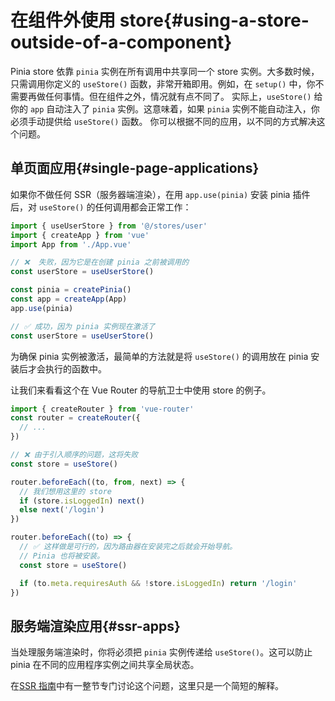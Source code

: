 # 在组件外使用 store{#using-a-store-outside-of-a-component}

Pinia store 依靠 `pinia` 实例在所有调用中共享同一个 store 实例。大多数时候，只需调用你定义的 `useStore()` 函数，非常开箱即用。例如，在 `setup()` 中，你不需要再做任何事情。但在组件之外，情况就有点不同了。
实际上，`useStore()` 给你的 `app` 自动注入了 `pinia` 实例。这意味着，如果 `pinia` 实例不能自动注入，你必须手动提供给 `useStore()` 函数。
你可以根据不同的应用，以不同的方式解决这个问题。

## 单页面应用{#single-page-applications}

如果你不做任何 SSR（服务器端渲染），在用 `app.use(pinia)` 安装 pinia 插件后，对 `useStore()` 的任何调用都会正常工作：

```js
import { useUserStore } from '@/stores/user'
import { createApp } from 'vue'
import App from './App.vue'

// ❌  失败，因为它是在创建 pinia 之前被调用的
const userStore = useUserStore()

const pinia = createPinia()
const app = createApp(App)
app.use(pinia)

// ✅ 成功，因为 pinia 实例现在激活了
const userStore = useUserStore()
```

为确保 pinia 实例被激活，最简单的方法就是将 `useStore()` 的调用放在 pinia 安装后才会执行的函数中。

让我们来看看这个在 Vue Router 的导航卫士中使用 store 的例子。

```js
import { createRouter } from 'vue-router'
const router = createRouter({
  // ...
})

// ❌ 由于引入顺序的问题，这将失败
const store = useStore()

router.beforeEach((to, from, next) => {
  // 我们想用这里的 store
  if (store.isLoggedIn) next()
  else next('/login')
})

router.beforeEach((to) => {
  // ✅ 这样做是可行的，因为路由器在安装完之后就会开始导航。
  // Pinia 也将被安装。
  const store = useStore()

  if (to.meta.requiresAuth && !store.isLoggedIn) return '/login'
})
```

## 服务端渲染应用{#ssr-apps}

当处理服务端渲染时，你将必须把 `pinia` 实例传递给 `useStore()`。这可以防止 pinia 在不同的应用程序实例之间共享全局状态。

在[SSR 指南](/ssr/index.md)中有一整节专门讨论这个问题，这里只是一个简短的解释。

